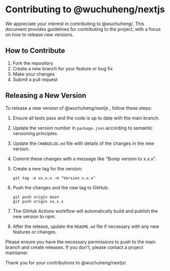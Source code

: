# Contributing to @wuchuheng/nextjs

We appreciate your interest in contributing to @wuchuheng/. This document provides guidelines for contributing to the project, with a focus on how to release new versions.

## How to Contribute

1. Fork the repository
2. Create a new branch for your feature or bug fix
3. Make your changes
4. Submit a pull request

## Releasing a New Version

To release a new version of @wuchuheng/nextjs , follow these steps:

1. Ensure all tests pass and the code is up to date with the main branch.

2. Update the version number in `package.json` according to semantic versioning principles.

3. Update the `CHANGELOG.md` file with details of the changes in the new version.

4. Commit these changes with a message like "Bump version to x.x.x".

5. Create a new tag for the version:

   ```
   git tag -a vx.x.x -m "Version x.x.x"
   ```

6. Push the changes and the new tag to GitHub:

   ```
   git push origin main
   git push origin vx.x.x
   ```

7. The GitHub Actions workflow will automatically build and publish the new version to npm.

8. After the release, update the `README.md` file if necessary with any new features or changes.

Please ensure you have the necessary permissions to push to the main branch and create releases. If you don't, please contact a project maintainer.

Thank you for your contributions to @wuchuheng/nextjs!
